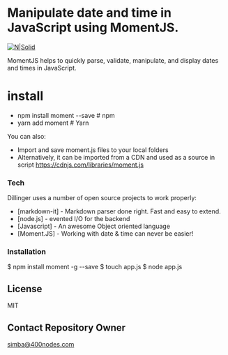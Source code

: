 # Manipulate date and time in JavaScript using MomentJS.

[![N|Solid](https://cldup.com/dTxpPi9lDf.thumb.png)](https://nodesource.com/products/nsolid)

MomentJS helps to quickly parse, validate, manipulate, and display dates and times in JavaScript.



# install

  - npm install moment --save   # npm
  - yarn add moment             # Yarn


You can also:
  - Import and save moment.js files to your local folders
  - Alternatively, it can be imported from a CDN and used as a source in script <https://cdnjs.com/libraries/moment.js>



### Tech

Dillinger uses a number of open source projects to work properly:


* [markdown-it] - Markdown parser done right. Fast and easy to extend.
* [node.js] - evented I/O for the backend
* [Javascript] - An awesome Object oriented language
* [Moment.JS] - Working with date & time can never be easier!



### Installation

$ npm install moment -g --save
$ touch app.js
$ node app.js

License
----
MIT

## Contact Repository Owner
simba@400nodes.com

